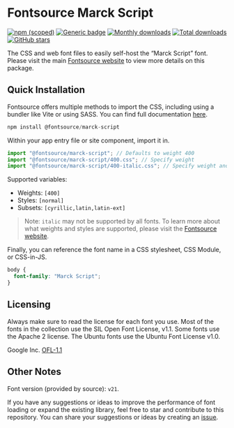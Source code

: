 # Fontsource Marck Script

[![npm (scoped)](https://img.shields.io/npm/v/@fontsource/marck-script?color=brightgreen)](https://www.npmjs.com/package/@fontsource/marck-script) [![Generic badge](https://img.shields.io/badge/fontsource-passing-brightgreen)](https://github.com/fontsource/fontsource) [![Monthly downloads](https://badgen.net/npm/dm/@fontsource/marck-script)](https://github.com/fontsource/fontsource) [![Total downloads](https://badgen.net/npm/dt/@fontsource/marck-script)](https://github.com/fontsource/fontsource) [![GitHub stars](https://img.shields.io/github/stars/fontsource/fontsource.svg?style=social&label=Star)](https://github.com/fontsource/fontsource/stargazers)

The CSS and web font files to easily self-host the “Marck Script” font. Please visit the main [Fontsource website](https://fontsource.org/fonts/marck-script) to view more details on this package.

## Quick Installation

Fontsource offers multiple methods to import the CSS, including using a bundler like Vite or using SASS. You can find full documentation [here](https://fontsource.org/docs/getting-started/introduction).

```javascript
npm install @fontsource/marck-script
```

Within your app entry file or site component, import it in.

```javascript
import "@fontsource/marck-script"; // Defaults to weight 400
import "@fontsource/marck-script/400.css"; // Specify weight
import "@fontsource/marck-script/400-italic.css"; // Specify weight and style
```

Supported variables:
- Weights: `[400]`
- Styles: `[normal]`
- Subsets: `[cyrillic,latin,latin-ext]`

> Note: `italic` may not be supported by all fonts. To learn more about what weights and styles are supported, please visit the [Fontsource website](https://fontsource.org/fonts/marck-script).

Finally, you can reference the font name in a CSS stylesheet, CSS Module, or CSS-in-JS.

```css
body {
  font-family: "Marck Script";
}
```

## Licensing
Always make sure to read the license for each font you use. Most of the fonts in the collection use the SIL Open Font License, v1.1. Some fonts use the Apache 2 license. The Ubuntu fonts use the Ubuntu Font License v1.0.

Google Inc.
[OFL-1.1](http://scripts.sil.org/OFL)

## Other Notes
Font version (provided by source): `v21`.

If you have any suggestions or ideas to improve the performance of font loading or expand the existing library, feel free to star and contribute to this repository. You can share your suggestions or ideas by creating an [issue](https://github.com/fontsource/fontsource/issues).